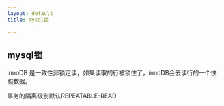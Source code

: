 ```yaml
---
layout: default
title: mysql锁

---
```


## mysql锁

innoDB 是一致性非锁定读，如果读取的行被锁住了，innoDB会去读行的一个快照数据。

事务的隔离级别默认REPEATABLE-READ





















